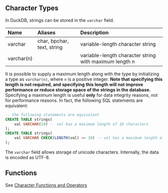 
## Character Types
In DuckDB, strings can be stored in the `varchar` field.

| Name | Aliases | Description |
|:---|:---|:---|
| varchar | char, bpchar, text, string| variable-length character string |
| varchar(n) |  | variable-length character string with maximum length n |

It is possible to supply a maximum length along with the type by initializing a type as `varchar(n)`,  where `n` is a positive integer. **Note that specifying this length is not required, and specifying this length will not improve performance or reduce storage space of the strings in the database.** Specifying a maximum length is useful **only** for data integrity reasons, not for performance reasons. In fact, the following SQL statements are equivalent:

```sql
-- the following statements are equivalent
CREATE TABLE strings(
	val VARCHAR(10) -- val has a maximum length of 10 characters
);
CREATE TABLE strings(
	val VARCHAR CHECK(LENGTH(val) <= 10) -- val has a maximum length of 10 characters
);
```

The `varchar` field allows storage of unicode characters. Internally, the data is encoded as UTF-8.

## Functions
See [Character Functions and Operators](https://www.duckdb.org/docs/sql/functions/character_functions)
